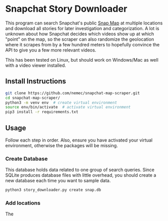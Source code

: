 # Snapchat Story Downloader

This program can search Snapchat's public [Snap Map](https://map.snapchat.com/)
at multiple locations and download all stories for later investigation and
categorization. A lot is unknown about how Snapchat decides which videos show
up at which "point" on the map, so the scraper can also randomize the geolocation
where it scrapes from by a few hundred meters to hopefully convince the API
to give you a few more relevant videos.

This has been tested on Linux, but should work on Windows/Mac as well with
a video viewer installed.


## Install Instructions

```bash
git clone https://github.com/nemec/snapchat-map-scraper.git
cd snapchat-map-scraper/
python3 -m venv env  # create virtual environment
source env/bin/activate  # activate virtual environment
pip3 install -r requirements.txt
```


## Usage

Follow each step in order. Also, ensure you have activated your virtual
environment, otherwise the packages will be missing.

### Create Database

This database holds data related to one group of search queries. Since SQLite
produces database files with little overhead, you should create a new database
each time you want to sample data.

```bash
python3 story_downloader.py create snap.db
```

### Add locations

The 